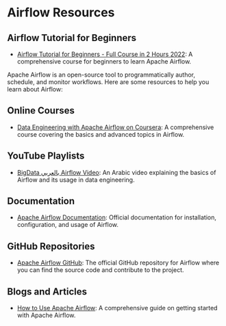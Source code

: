 # Airflow Resources

## Airflow Tutorial for Beginners
- [Airflow Tutorial for Beginners - Full Course in 2 Hours 2022](https://www.youtube.com/watch?v=K9AnJ9_ZAXE&list=PLwFJcsJ61oujAqYpMp1kdUBcPG0sE0QMT): A comprehensive course for beginners to learn Apache Airflow.

Apache Airflow is an open-source tool to programmatically author, schedule, and monitor workflows. Here are some resources to help you learn about Airflow:

## Online Courses
- [Data Engineering with Apache Airflow on Coursera](https://www.coursera.org/learn/data-engineering-airflow): A comprehensive course covering the basics and advanced topics in Airflow.

## YouTube Playlists
- [BigData بالعربي Airflow Video](https://www.youtube.com/watch?v=K9AnJ9_ZAXE): An Arabic video explaining the basics of Airflow and its usage in data engineering.

## Documentation
- [Apache Airflow Documentation](https://airflow.apache.org/docs/apache-airflow/stable/index.html): Official documentation for installation, configuration, and usage of Airflow.

## GitHub Repositories
- [Apache Airflow GitHub](https://github.com/apache/airflow): The official GitHub repository for Airflow where you can find the source code and contribute to the project.

## Blogs and Articles
- [How to Use Apache Airflow](https://medium.com/@yourusername/how-to-use-apache-airflow-b12345abcde): A comprehensive guide on getting started with Apache Airflow.

